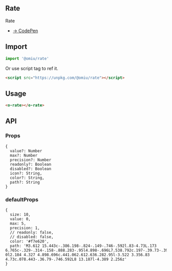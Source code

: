## Rate

Rate

* [→ CodePen](https://codepen.io/omijs/pen/LYppwYG)

## Import

```js
import '@omiu/rate'
```

Or use script tag to ref it.


```html
<script src="https://unpkg.com/@omiu/rate"></script>
```

## Usage

```html
<o-rate></o-rate>
```

## API

### Props

```tsx
{
  value?: Number
  max?: Number
  precision?: Number
  readonly?: Boolean
  disabled?: Boolean
  icon?: String,
  color?: String,
  path?: String
}
```

### defaultProps

```tsx
{
  size: 10,
  value: 0,
  max: 5,
  precision: 1,
  // readonly: false,
  // disabled: false,
  color: '#f7e620',
  path: 'M3.612 15.443c-.386.198-.824-.149-.746-.592l.83-4.73L.173 6.765c-.329-.314-.158-.888.283-.95l4.898-.696L7.538.792c.197-.39.73-.39.927 0l2.184 4.327 4.898.696c.441.062.612.636.282.95l-3.522 3.356.83 4.73c.078.443-.36.79-.746.592L8 13.187l-4.389 2.256z'
}
```
